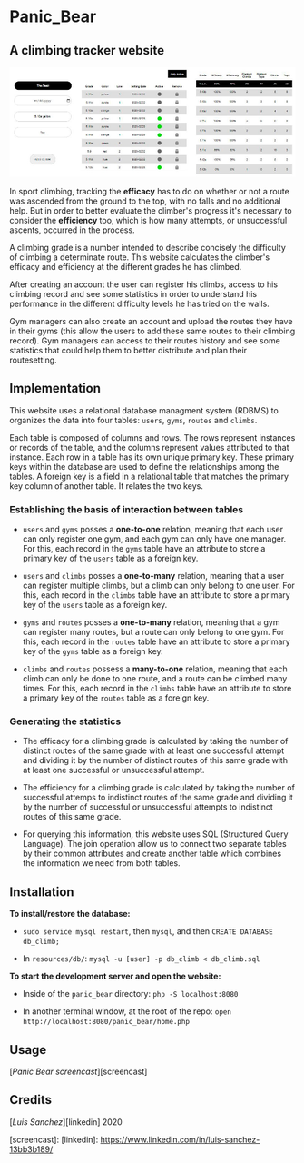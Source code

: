 # Panic_Bear

## A climbing tracker website 

<img src="resources/images/panic_bear_banner_1.jpg" width="1000">

In sport climbing, tracking the **efficacy** has to do on whether or not a route was ascended from the ground to the top, with no falls and no additional help. But in order to better evaluate the climber's progress it's necessary to consider the **efficiency** too, which is how many attempts, or unsuccessful ascents, occurred in the process.

A climbing grade is a number intended to describe concisely the difficulty of climbing a determinate route. This website calculates the climber's efficacy and efficiency at the different grades he has climbed.  

After creating an account the user can register his climbs, access to his climbing record and see some statistics in order to understand his performance in the different difficulty levels he has tried on the walls. 

Gym managers can also create an account and upload the routes they have in their gyms (this allow the users to add these same routes to their climbing record). Gym managers can access to their routes history and see some statistics that could help them to better distribute and plan their routesetting.

## Implementation

This website uses a relational database managment system (RDBMS) to organizes the data into four tables: `users`, `gyms`, `routes` and `climbs`.

Each table is composed of columns and rows. The rows represent instances or records of the table, and the columns represent values attributed to that instance. Each row in a table has its own unique primary key. These primary keys within the database are used to define the relationships among the tables. A foreign key is a field in a relational table that matches the primary key column of another table. It relates the two keys.

### Establishing the basis of interaction between tables

* `users` and `gyms` posses a **one-to-one** relation, meaning that each user can only register one gym, and each gym can only have one manager. For this, each record in the `gyms` table have an attribute to store a primary key of the `users` table as a foreign key.

* `users` and `climbs` posses a **one-to-many** relation, meaning that a user can register multiple climbs, but a climb can only belong to one user. For this, each record in the `climbs` table have an attribute to store a primary key of the `users` table as a foreign key.

* `gyms` and `routes` posses a **one-to-many** relation, meaning that a gym can register many routes, but a route can only belong to one gym. For this, each record in the `routes` table have an attribute to store a primary key of the `gyms` table as a foreign key.

* `climbs` and `routes` possess a **many-to-one** relation, meaning that each climb can only be done to one route, and a route can be climbed many times. For this, each record in the `climbs` table have an attribute to store a primary key of the `routes` table as a foreign key. 

### Generating the statistics

* The efficacy for a climbing grade is calculated by taking the number of distinct routes of the same grade with at least one successful attempt and dividing it by the number of distinct routes of this same grade with at least one successful or unsuccessful attempt.

* The efficiency for a climbing grade is calculated by taking the number of successful attemps to indistinct routes of the same grade and dividing it by the number of successful or unsuccessful attempts to indistinct routes of this same grade.

* For querying this information, this website uses SQL (Structured Query Language). The join operation allow us to connect two separate tables by their common attributes and create another table which combines the information we need from both tables.

## Installation

**To install/restore the database:**

* `sudo service mysql restart`, then `mysql`, and then `CREATE DATABASE db_climb;` 

* In `resources/db/`: `mysql -u [user] -p db_climb < db_climb.sql`

**To start the development server and open the website:**

* Inside of the `panic_bear` directory: `php -S localhost:8080`

* In another terminal window, at the root of the repo: `open http://localhost:8080/panic_bear/home.php`

## Usage
[*Panic Bear screencast*][screencast]

## Credits
[*Luis Sanchez*][linkedin] 2020

[screencast]: 
[linkedin]: https://www.linkedin.com/in/luis-sanchez-13bb3b189/


